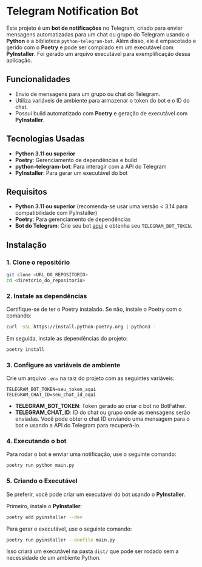 
# Telegram Notification Bot

Este projeto é um **bot de notificações** no Telegram, criado para enviar mensagens automatizadas para um chat ou grupo do Telegram usando o **Python** e a biblioteca `python-telegram-bot`. Além disso, ele é empacotado e gerido com o **Poetry** e pode ser compilado em um executável com **PyInstaller**. Foi gerado um arquivo executável para exemplificação dessa aplicação.

## Funcionalidades

- Envio de mensagens para um grupo ou chat do Telegram.
- Utiliza variáveis de ambiente para armazenar o token do bot e o ID do chat.
- Possui build automatizado com **Poetry** e geração de executável com **PyInstaller**.

## Tecnologias Usadas

- **Python 3.11 ou superior**
- **Poetry**: Gerenciamento de dependências e build
- **python-telegram-bot**: Para interagir com a API do Telegram
- **PyInstaller**: Para gerar um executável do bot

## Requisitos

- **Python 3.11 ou superior** (recomenda-se usar uma versão < 3.14 para compatibilidade com PyInstaller)
- **Poetry**: Para gerenciamento de dependências
- **Bot do Telegram**: Crie seu bot [aqui](https://core.telegram.org/bots#botfather) e obtenha seu `TELEGRAM_BOT_TOKEN`.

## Instalação

### 1. Clone o repositório

```bash
git clone <URL_DO_REPOSITORIO>
cd <diretorio_do_repositorio>
```

### 2. Instale as dependências

Certifique-se de ter o Poetry instalado. Se não, instale o Poetry com o comando:

```bash
curl -sSL https://install.python-poetry.org | python3 -
```

Em seguida, instale as dependências do projeto:

```bash
poetry install
```

### 3. Configure as variáveis de ambiente

Crie um arquivo `.env` na raiz do projeto com as seguintes variáveis:

```env
TELEGRAM_BOT_TOKEN=seu_token_aqui
TELEGRAM_CHAT_ID=seu_chat_id_aqui
```

- **TELEGRAM_BOT_TOKEN**: Token gerado ao criar o bot no BotFather.
- **TELEGRAM_CHAT_ID**: ID do chat ou grupo onde as mensagens serão enviadas. Você pode obter o chat ID enviando uma mensagem para o bot e usando a API do Telegram para recuperá-lo.

### 4. Executando o bot

Para rodar o bot e enviar uma notificação, use o seguinte comando:

```bash
poetry run python main.py
```

### 5. Criando o Executável

Se preferir, você pode criar um executável do bot usando o **PyInstaller**.

Primeiro, instale o **PyInstaller**:

```bash
poetry add pyinstaller --dev
```

Para gerar o executável, use o seguinte comando:

```bash
poetry run pyinstaller --onefile main.py
```

Isso criará um executável na pasta `dist/` que pode ser rodado sem a necessidade de um ambiente Python.

